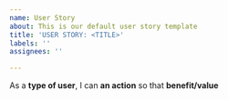 ```yaml
---
name: User Story
about: This is our default user story template
title: 'USER STORY: <TITLE>'
labels: ''
assignees: ''

---
```


As a **type of user**, I can **an action** so that **benefit/value**
